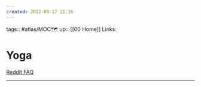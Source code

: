 ```yaml
---
created: 2022-08-17 21:16
---
```

tags:: #atlas/MOC🗺 
up:: [[00 Home]]
Links: 
# Yoga
[Reddit FAQ](https://www.reddit.com/r/yoga/wiki/faq/)

___
